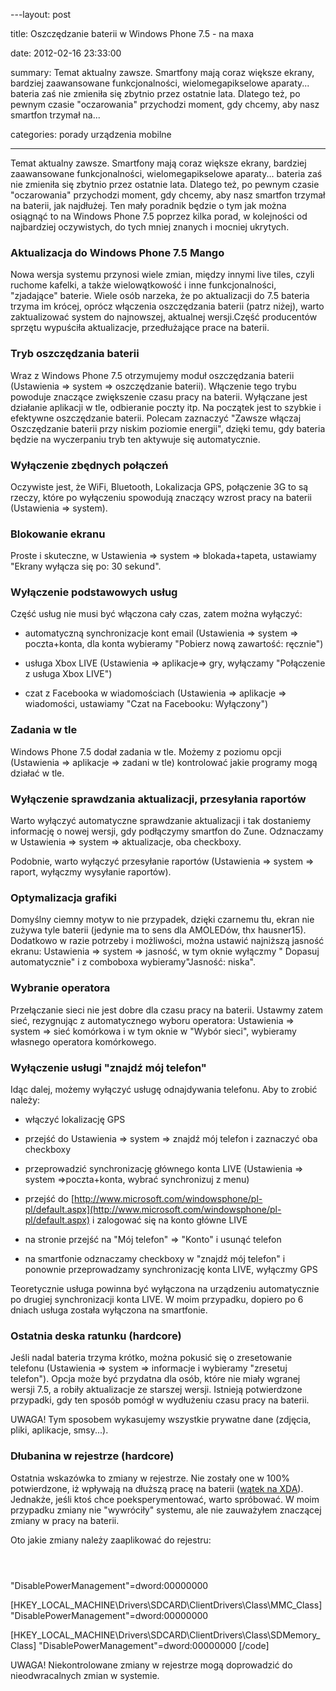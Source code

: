 ﻿---layout:     post
title:      Oszczędzanie baterii w Windows Phone 7.5 - na maxa
date:       2012-02-16 23:33:00
summary:    Temat aktualny zawsze. Smartfony mają coraz większe ekrany, bardziej zaawansowane funkcjonalności, wielomegapikselowe aparaty... bateria zaś nie zmieniła się zbytnio przez ostatnie lata. Dlatego też, po pewnym czasie &quot;oczarowania&quot; przychodzi moment, gdy chcemy, aby nasz smartfon trzymał na...
categories: porady urządzenia mobilne
---



Temat aktualny zawsze. Smartfony mają coraz większe ekrany, bardziej zaawansowane funkcjonalności, wielomegapikselowe aparaty... bateria zaś nie zmieniła się zbytnio przez ostatnie lata. Dlatego też, po pewnym czasie &quot;oczarowania&quot; przychodzi moment, gdy chcemy, aby nasz smartfon trzymał na baterii, jak najdłużej. Ten mały poradnik będzie o tym jak można osiągnąć to na Windows Phone 7.5 poprzez kilka porad, w kolejności od najbardziej oczywistych, do tych mniej znanych i mocniej ukrytych.



### Aktualizacja do Windows Phone 7.5 Mango



Nowa wersja systemu przynosi wiele zmian, między innymi live tiles, czyli ruchome kafelki, a także wielowątkowość i inne funkcjonalności, &quot;zjadające&quot; baterie. Wiele osób narzeka, że po aktualizacji do 7.5 bateria trzyma im krócej, oprócz włączenia oszczędzania baterii (patrz niżej), warto zaktualizować system do najnowszej, aktualnej wersji.Część producentów sprzętu wypuściła aktualizacje, przedłużające prace na baterii.



### Tryb oszczędzania baterii



Wraz z Windows Phone 7.5 otrzymujemy moduł oszczędzania baterii (Ustawienia =&gt; system =&gt; oszczędzanie baterii). Włączenie tego trybu powoduje znaczące zwiększenie czasu pracy na baterii. Wyłączane jest działanie aplikacji w tle, odbieranie poczty itp. Na początek jest to szybkie i efektywne oszczędzanie baterii. Polecam zaznaczyć &quot;Zawsze włączaj Oszczędzanie baterii przy niskim poziomie energii&quot;, dzięki temu, gdy bateria będzie na wyczerpaniu tryb ten aktywuje się automatycznie.



### Wyłączenie zbędnych połączeń



Oczywiste jest, że WiFi, Bluetooth, Lokalizacja GPS, połączenie 3G to są rzeczy, które po wyłączeniu spowodują znaczący wzrost pracy na baterii (Ustawienia =&gt; system).



### Blokowanie ekranu



Proste i skuteczne, w Ustawienia =&gt; system =&gt; blokada+tapeta, ustawiamy &quot;Ekrany wyłącza się po: 30 sekund&quot;.



### Wyłączenie podstawowych usług



Część usług nie musi być włączona cały czas, zatem można wyłączyć:


  * automatyczną synchronizacje kont email (Ustawienia =&gt; system =&gt; poczta+konta, dla konta wybieramy &quot;Pobierz nową zawartość: ręcznie&quot;)



  *  usługa Xbox LIVE (Ustawienia =&gt; aplikacje=&gt; gry, wyłączamy &quot;Połączenie z usługa Xbox LIVE&quot;)



  * czat z Facebooka w wiadomościach (Ustawienia =&gt; aplikacje =&gt; wiadomości, ustawiamy &quot;Czat na Facebooku: Wyłączony&quot;)




### Zadania w tle



Windows Phone 7.5 dodał zadania w tle. Możemy z poziomu opcji (Ustawienia =&gt; aplikacje =&gt; zadani w tle) kontrolować jakie programy mogą działać w tle.



### Wyłączenie sprawdzania aktualizacji, przesyłania raportów



Warto wyłączyć automatyczne sprawdzanie aktualizacji i tak dostaniemy informację o nowej wersji, gdy podłączymy smartfon do Zune. Odznaczamy w Ustawienia =&gt; system =&gt; aktualizacje, oba checkboxy.

Podobnie, warto wyłączyć przesyłanie raportów (Ustawienia =&gt; system =&gt; raport, wyłączmy wysyłanie raportów).



### Optymalizacja grafiki



Domyślny ciemny motyw to nie przypadek, dzięki czarnemu tłu, ekran nie zużywa tyle baterii (jedynie ma to sens dla AMOLEDów, thx hausner15). Dodatkowo w razie potrzeby i możliwości, można ustawić najniższą jasność ekranu: Ustawienia =&gt; system =&gt; jasność, w tym oknie wyłączmy &quot; Dopasuj automatycznie&quot; i  z comboboxa wybieramy&quot;Jasność: niska&quot;.



### Wybranie operatora



Przełączanie sieci nie jest dobre dla czasu pracy na baterii. Ustawmy zatem sieć, rezygnując z automatycznego wyboru operatora: Ustawienia =&gt; system =&gt; sieć komórkowa i w tym oknie w &quot;Wybór sieci&quot;, wybieramy własnego operatora komórkowego.



### Wyłączenie usługi &quot;znajdź mój telefon&quot;



Idąc dalej, możemy wyłączyć usługę odnajdywania telefonu. Aby to zrobić należy:

  * włączyć lokalizację GPS


  * przejść do Ustawienia =&gt; system =&gt; znajdź mój telefon i zaznaczyć oba checkboxy


  * przeprowadzić synchronizację głównego konta LIVE (Ustawienia =&gt; system =&gt;poczta+konta, wybrać synchronizuj z menu)
 

  * przejść do [http://www.microsoft.com/windowsphone/pl-pl/default.aspx](http://www.microsoft.com/windowsphone/pl-pl/default.aspx) i zalogować się na konto główne LIVE


  * na stronie przejść na &quot;Mój telefon&quot; =&gt; &quot;Konto&quot; i usunąć telefon


  * na smartfonie odznaczamy checkboxy w &quot;znajdź mój telefon&quot; i ponownie przeprowadzamy synchronizację konta LIVE, wyłączmy GPS


Teoretycznie usługa powinna być wyłączona na urządzeniu automatycznie po drugiej synchronizacji konta LIVE. W moim przypadku, dopiero po 6 dniach usługa została wyłączona na smartfonie.



### Ostatnia deska ratunku (hardcore)



Jeśli nadal bateria trzyma krótko, można pokusić się o zresetowanie telefonu (Ustawienia =&gt; system =&gt; informacje i wybieramy &quot;zresetuj telefon&quot;). Opcja może być przydatna dla osób, które nie miały wgranej wersji 7.5, a robiły aktualizacje ze starszej wersji. Istnieją potwierdzone przypadki, gdy ten sposób pomógł w wydłużeniu czasu pracy na baterii. 

UWAGA! Tym sposobem wykasujemy wszystkie prywatne dane (zdjęcia, pliki, aplikacje, smsy...).



### Dłubanina w rejestrze (hardcore)



Ostatnia wskazówka to zmiany w rejestrze. Nie zostały one w 100% potwierdzone, iż wpływają na dłuższą pracę na baterii ([wątek na XDA](http://forum.xda-developers.com/showthread.php?t=1472051)). Jednakże, jeśli ktoś chce poeksperymentować, warto spróbować. W moim przypadku zmiany nie &quot;wywróciły&quot; systemu, ale nie zauważyłem znaczącej zmiany w pracy na baterii. 

Oto jakie zmiany należy zaaplikować do rejestru:


```ps


```

&quot;DisablePowerManagement&quot;=dword:00000000

[HKEY_LOCAL_MACHINE\Drivers\SDCARD\ClientDrivers\Class\MMC_Class]
&quot;DisablePowerManagement&quot;=dword:00000000

[HKEY_LOCAL_MACHINE\Drivers\SDCARD\ClientDrivers\Class\SDMemory_Class]
&quot;DisablePowerManagement&quot;=dword:00000000
[/code]

UWAGA! Niekontrolowane zmiany w rejestrze mogą doprowadzić do nieodwracalnych zmian w systemie.